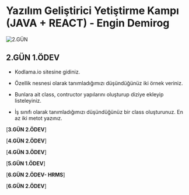 # Yazılım Geliştirici Yetiştirme Kampı (JAVA + REACT) - Engin Demirog

![2.GÜN](https://github.com/cceydae/JavaReactSoftwareDeveloperCamp/tree/main/oopIntroDayTwoWorkOne/src/oopIntroDayTwoWorkOne)

## 2.GÜN 1.ÖDEV

- Kodlama.io sitesine gidiniz.

- Özellik nesnesi olarak tanımladığımızı düşündüğünüz iki örnek veriniz.

- Bunlara ait class, contructor yapılarını oluşturup diziye ekleyip listeleyiniz.

- İş sınıfı olarak tanımladığımızı düşündüğünüz bir class oluşturunuz. En az iki metot yazınız.

[**3.GÜN 2.ÖDEV**]

[**4.GÜN 2.ÖDEV**]

[**4.GÜN 3.ÖDEV**]

[**5.GÜN 1.ÖDEV**]

[**6.GÜN 2.ÖDEV- HRMS**]

[**6.GÜN 2.ÖDEV**]
